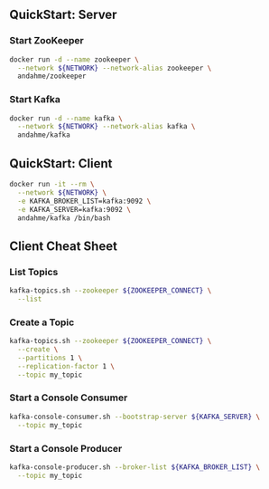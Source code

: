## QuickStart: Server

### Start ZooKeeper
```bash
docker run -d --name zookeeper \
  --network ${NETWORK} --network-alias zookeeper \
  andahme/zookeeper
```

### Start Kafka
```bash
docker run -d --name kafka \
  --network ${NETWORK} --network-alias kafka \
  andahme/kafka
```

## QuickStart: Client
```bash
docker run -it --rm \
  --network ${NETWORK} \
  -e KAFKA_BROKER_LIST=kafka:9092 \
  -e KAFKA_SERVER=kafka:9092 \
  andahme/kafka /bin/bash
```


## Client Cheat Sheet

### List Topics
```bash
kafka-topics.sh --zookeeper ${ZOOKEEPER_CONNECT} \
  --list
```

### Create a Topic
```bash
kafka-topics.sh --zookeeper ${ZOOKEEPER_CONNECT} \
  --create \
  --partitions 1 \
  --replication-factor 1 \
  --topic my_topic
```

### Start a Console Consumer
```bash
kafka-console-consumer.sh --bootstrap-server ${KAFKA_SERVER} \
  --topic my_topic
```

### Start a Console Producer
```bash
kafka-console-producer.sh --broker-list ${KAFKA_BROKER_LIST} \
  --topic my_topic
```

